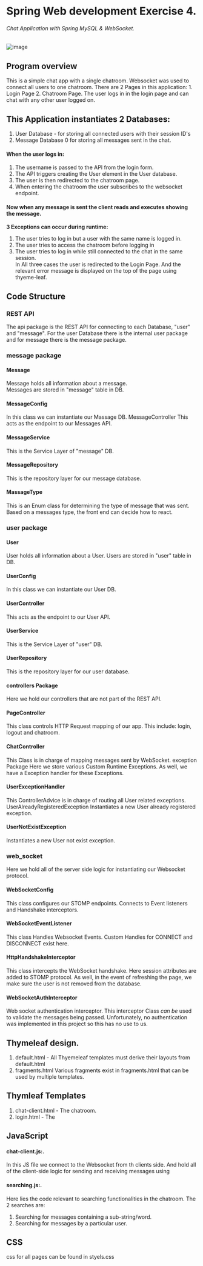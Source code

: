  # Spring Web development Exercise 4.
 ###### Chat Application with Spring MySQL & WebSocket.
![image](https://user-images.githubusercontent.com/57197982/164945446-04d4c243-e761-411a-8922-af3ca73ebd69.png)

## Program overview
This is a simple chat app with a single chatroom.
Websocket was used to connect all users to one chatroom.
There are 2 Pages in this application: 1. Login Page 2. Chatroom Page.
The user logs in in the login page and can chat with any other user logged on.

##  This Application instantiates 2 Databases:
1. User Database - for storing all connected users with their session ID's
2. Message Database 0 for storing all messages sent in the chat.
####  When the user logs in:
1. The username is passed to the API from the login form.
2. The API triggers creating the User element in the User database.
3. The user is then redirected to the chatroom page.
4. When entering the chatroom the user subscribes to the websocket endpoint.
#### Now when any message is sent the client reads and executes showing the message.
**3 Exceptions can occur during runtime:**
 1. The user tries to log in but a user with the same name is logged in.
 2. The user tries to access the chatroom before logging in
 3. The user tries to log in while still connected to the chat in the same session.  
 In All three cases the user is redirected to the Login Page.
 And the relevant error message is displayed on the top of the page using thyeme-leaf.

## Code Structure
### REST API
The api package is the REST API for connecting to each Database, "user" and "message".
For the user Database there is the internal user package
and for message there is the message package.

### message package
#### Message 
Message holds all information about a message.    
Messages are stored in "message" table in DB.
#### MessageConfig
In this class we can instantiate our Massage DB.
MessageController
This acts as the endpoint to our Messages API.
#### MessageService
This is the Service Layer of "message" DB.
#### MessageRepository
This is the repository layer for our message database.
#### MassageType
This is an Enum class for determining the type of message that was sent.
Based on a messages type, the front end can decide how to react.
### user package
#### User
User holds all information about a User.
Users are stored in "user" table in DB.
#### UserConfig
In this class we can instantiate our User DB.
#### UserController
This acts as the endpoint to our User API.
#### UserService
This is the Service Layer of "user" DB.
#### UserRepository
This is the repository layer for our user database.
#### controllers Package
Here we hold our controllers that are not part of the REST API.

####  PageController
This class controls HTTP Request mapping of our app.
This include: login, logout and chatroom.
####  ChatController
This Class is in charge of mapping messages sent by WebSocket.
exception Package
Here we store various Custom Runtime Exceptions.
As well, we have a Exception handler for these Exceptions.


####  UserExceptionHandler
This ControllerAdvice is in charge of routing all User related exceptions.
UserAlreadyRegisteredException
Instantiates a new User already registered exception.
####  UserNotExistException
Instantiates a new User not exist exception.
### web_socket
Here we hold all of the server side logic for instantiating our Websocket protocol.
####  WebSocketConfig
This class configures our STOMP endpoints.
Connects to Event listeners and Handshake interceptors.
####  WebSocketEventListener
This class Handles Websocket Events.
Custom Handles for CONNECT and DISCONNECT exist here.
####  HttpHandshakeInterceptor
This class intercepts the WebSocket handshake.
Here session attributes are added to STOMP protocol.
As well, in the event of refreshing the page, we make sure the user is not removed from the database.
####  WebSocketAuthInterceptor
Web socket authentication interceptor.
This interceptor Class *can be* used to validate the messages being passed.
Unfortunately, no authentication was implemented in this project so this has no use to us.


## Thymeleaf design.
1. default.html - All Thyemeleaf templates must derive their layouts from default.html
2. fragments.html Various fragments exist in fragments.html that can be used by multiple templates.

## Thymleaf Templates
1. chat-client.html - The chatroom.
2. login.html - The

## JavaScript
#### chat-client.js:.
In this JS file we connect to the Websocket from th clients side.
And hold all of the client-side logic for sending and receiving messages using

#### searching.js:.
Here lies the code relevant to searching functionalities in the chatroom.
The 2 searches are:
1. Searching for messages containing a sub-string/word.
2. Searching for messages by a particular user.
			    
## CSS
css for all pages can be found in styels.css
